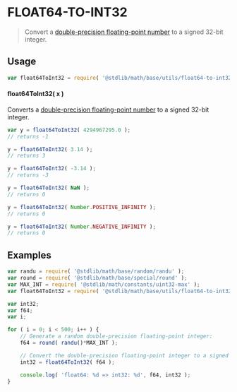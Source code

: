 FLOAT64-TO-INT32
===

> Convert a [double-precision floating-point number][ieee754] to a signed 32-bit integer.


<!-- <usage> -->

## Usage

``` javascript
var float64ToInt32 = require( '@stdlib/math/base/utils/float64-to-int32' );
```

#### float64ToInt32( x )

Converts a [double-precision floating-point number][ieee754] to a signed 32-bit integer.

``` javascript
var y = float64ToInt32( 4294967295.0 );
// returns -1

y = float64ToInt32( 3.14 );
// returns 3

y = float64ToInt32( -3.14 );
// returns -3

y = float64ToInt32( NaN );
// returns 0

y = float64ToInt32( Number.POSITIVE_INFINITY );
// returns 0

y = float64ToInt32( Number.NEGATIVE_INFINITY );
// returns 0
```

<!-- </usage> -->


<!-- <examples> -->

## Examples

``` javascript
var randu = require( '@stdlib/math/base/random/randu' );
var round = require( '@stdlib/math/base/special/round' );
var MAX_INT = require( '@stdlib/math/constants/uint32-max' );
var float64ToInt32 = require( '@stdlib/math/base/utils/float64-to-int32' );

var int32;
var f64;
var i;

for ( i = 0; i < 500; i++ ) {
    // Generate a random double-precision floating-point integer:
    f64 = round( randu()*MAX_INT );

    // Convert the double-precision floating-point integer to a signed integer:
    int32 = float64ToInt32( f64 );

    console.log( 'float64: %d => int32: %d', f64, int32 );
}
```

<!-- </examples> -->


<!-- <links> -->

[ieee754]: https://en.wikipedia.org/wiki/IEEE_754-1985

<!-- </links> -->
